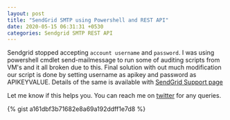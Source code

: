 ```yaml
---
layout: post
title: "SendGrid SMTP using Powershell and REST API"
date: 2020-05-15 06:31:31 +0530
categories: Sendgrid SMTP REST API
---
```


Sendgrid stopped accepting `account username` and `password`. I was using powershell cmdlet send-mailmessage to run some of auditing scripts from VM's and it all broken due to this. Final solution with out much modification our script is done by setting username as apikey and password as APIKEYVALUE. Details of the same is available with [SendGrid Support page](https://sendgrid.com/docs/API_Reference/SMTP_API/integrating_with_the_smtp_api.html)

Let me know if this helps you. You can reach me on [twitter](https://twitter.com/ajo_mathew) for any queries.

{% gist a161dbf3b71682e8a69a192ddff1e7d8 %}